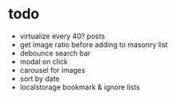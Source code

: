 # todo

-   virtualize every 40? posts
-   get image ratio before adding to masonry list
-   debounce search bar
-   modal on click
-   carousel for images
-   sort by date
-   localstorage bookmark & ignore lists
